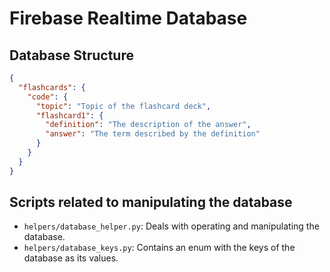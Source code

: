 # Firebase Realtime Database

## Database Structure

```json
{
  "flashcards": {
    "code": {
      "topic": "Topic of the flashcard deck",
      "flashcard1": {
        "definition": "The description of the answer",
        "answer": "The term described by the definition"
      }
    }
  }
}
```

## Scripts related to manipulating the database

- `helpers/database_helper.py`: Deals with operating and manipulating the database.
- `helpers/database_keys.py`: Contains an enum with the keys of the database as its values.
